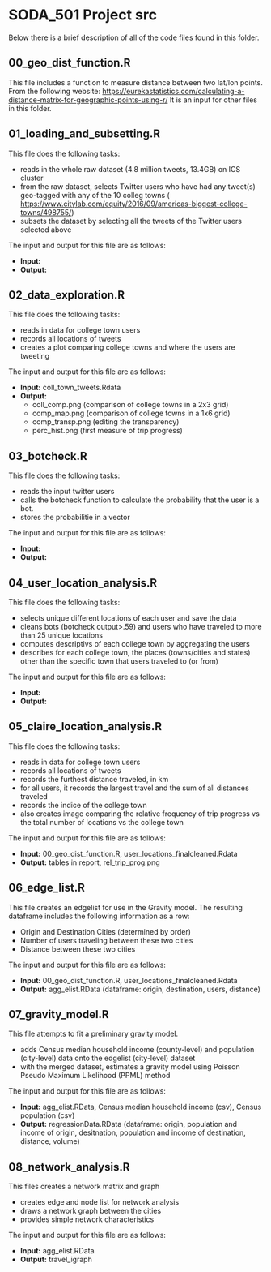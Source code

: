 # SODA_501 Project src

Below there is a brief description of all of the code files found in this folder.

## 00_geo_dist_function.R
This file includes a function to measure distance between two lat/lon points.
From the following website: https://eurekastatistics.com/calculating-a-distance-matrix-for-geographic-points-using-r/
It is an input for other files in this folder.

## 01_loading_and_subsetting.R
This file does the following tasks:
* reads in the whole raw dataset (4.8 million tweets, 13.4GB) on ICS cluster
* from the raw dataset, selects Twitter users who have had any tweet(s) geo-tagged with any of the 10 colleg towns ( https://www.citylab.com/equity/2016/09/americas-biggest-college-towns/498755/)
* subsets the dataset by selecting all the tweets of the Twitter users selected above

The input and output for this file are as follows:
* **Input:**
* **Output:**

## 02_data_exploration.R
This file does the following tasks:
* reads in data for college town users
* records all locations of tweets
* creates a plot comparing college towns and where the users are tweeting

The input and output for this file are as follows:
* **Input:** coll_town_tweets.Rdata
* **Output:** 
    * coll_comp.png (comparison of college towns in a 2x3 grid)
    * comp_map.png (comparison of college towns in a 1x6 grid)
    * comp_transp.png (editing the transparency)
    * perc_hist.png (first measure of trip progress)


## 03_botcheck.R
This file does the following tasks:
* reads the input twitter users
* calls the botcheck function to calculate the  probability that the user is a bot. 
* stores the probabilitie in a vector

The input and output for this file are as follows:
* **Input:**
* **Output:**

## 04_user_location_analysis.R
This file does the following tasks:
* selects unique different locations of each user and save the data
* cleans bots (botcheck output>.59) and users who have traveled to more than 25 unique locations
* computes descriptivs of each college town by aggregating the users
* describes for each college town, the places (towns/cities and states) other than the specific town that users traveled to (or from)

The input and output for this file are as follows:
* **Input:**
* **Output:**

## 05_claire_location_analysis.R
This file does the following tasks:
* reads in data for college town users
* records all locations of tweets
* records the furthest distance traveled, in km
* for all users, it records the largest travel and the sum of all distances traveled
* records the indice of the college town 
* also creates image comparing the relative frequency of trip progress vs the total number of locations vs the college town  

The input and output for this file are as follows:
* **Input:** 00_geo_dist_function.R, user_locations_finalcleaned.Rdata
* **Output:** tables in report, rel_trip_prog.png

## 06_edge_list.R
This file creates an edgelist for use in the Gravity model. The resulting dataframe includes the following information as a row:
* Origin and Destination Cities (determined by order)
* Number of users traveling between these two cities
* Distance between these two cities

The input and output for this file are as follows:
* **Input:** 00_geo_dist_function.R, user_locations_finalcleaned.Rdata
* **Output:** agg_elist.RData (dataframe: origin, destination, users, distance)

## 07_gravity_model.R
This file attempts to fit a preliminary gravity model.
* adds Census median household income (county-level) and population (city-level) data onto the edgelist (city-level) dataset
* with the merged dataset, estimates a gravity model using Poisson Pseudo Maximum Likelihood (PPML) method

The input and output for this file are as follows:
* **Input:** agg_elist.RData, Census median household income (csv), Census population (csv)
* **Output:** regressionData.RData (dataframe: origin, population and income of origin, desitnation, population and income of destination, distance, volume)

## 08_network_analysis.R
This files creates a network matrix and graph
* creates edge and node list for network analysis
* draws a network graph between the cities
* provides simple network characteristics

The input and output for this file are as follows:
* **Input:** agg_elist.RData
* **Output:** travel_igraph
